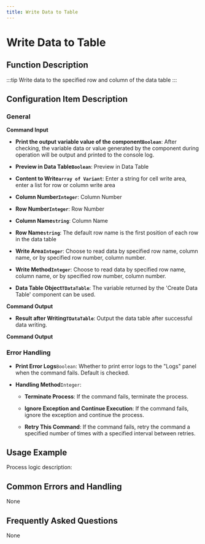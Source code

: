 ```yaml
---
title: Write Data to Table
---
```


# Write Data to Table

## Function Description

:::tip 
Write data to the specified row and column of the data table
:::

## Configuration Item Description

### General

**Command Input**

- **Print the output variable value of the component`Boolean`**: After checking, the variable data or value generated by the component during operation will be output and printed to the console log.

- **Preview in Data Table`Boolean`**: Preview in Data Table

- **Content to Write`array of Variant`**: Enter a string for cell write area, enter a list for row or column write area

- **Column Number`Integer`**: Column Number

- **Row Number`Integer`**: Row Number

- **Column Name`string`**: Column Name

- **Row Name`string`**: The default row name is the first position of each row in the data table

- **Write Area`Integer`**: Choose to read data by specified row name, column name, or by specified row number, column number.

- **Write Method`Integer`**: Choose to read data by specified row name, column name, or by specified row number, column number.

- **Data Table Object`TDataTable`**: The variable returned by the 'Create Data Table' component can be used.


**Command Output**

- **Result after Writing`TDataTable`**: Output the data table after successful data writing.


**Command Output**

### Error Handling

- **Print Error Logs**`Boolean`: Whether to print error logs to the "Logs" panel when the command fails. Default is checked. 

- **Handling Method**`Integer`:

    - **Terminate Process**: If the command fails, terminate the process.

    - **Ignore Exception and Continue Execution**: If the command fails, ignore the exception and continue the process.

    - **Retry This Command**: If the command fails, retry the command a specified number of times with a specified interval between retries.

## Usage Example

Process logic description:

## Common Errors and Handling

None

## Frequently Asked Questions

None

